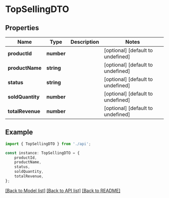 # TopSellingDTO


## Properties

Name | Type | Description | Notes
------------ | ------------- | ------------- | -------------
**productId** | **number** |  | [optional] [default to undefined]
**productName** | **string** |  | [optional] [default to undefined]
**status** | **string** |  | [optional] [default to undefined]
**soldQuantity** | **number** |  | [optional] [default to undefined]
**totalRevenue** | **number** |  | [optional] [default to undefined]

## Example

```typescript
import { TopSellingDTO } from './api';

const instance: TopSellingDTO = {
    productId,
    productName,
    status,
    soldQuantity,
    totalRevenue,
};
```

[[Back to Model list]](../README.md#documentation-for-models) [[Back to API list]](../README.md#documentation-for-api-endpoints) [[Back to README]](../README.md)
